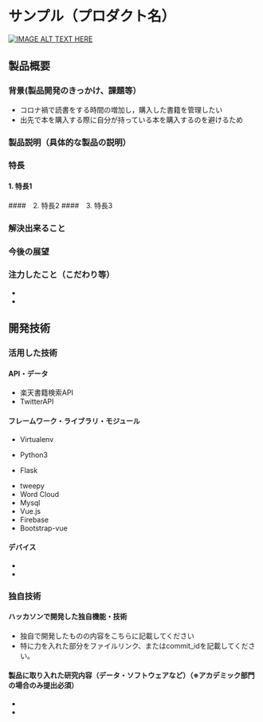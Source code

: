# サンプル（プロダクト名）

[![IMAGE ALT TEXT HERE](https://jphacks.com/wp-content/uploads/2021/07/JPHACKS2021_ogp.jpg)](https://www.youtube.com/watch?v=LUPQFB4QyVo)

## 製品概要
### 背景(製品開発のきっかけ、課題等）
* コロナ禍で読書をする時間の増加し，購入した書籍を管理したい
* 出先で本を購入する際に自分が持っている本を購入するのを避けるため
### 製品説明（具体的な製品の説明）
### 特長
#### 1. 特長1
####　2. 特長2
####　3. 特長3

### 解決出来ること
### 今後の展望
### 注力したこと（こだわり等）
* 
* 

## 開発技術
### 活用した技術
#### API・データ
* 楽天書籍検索API
* TwitterAPI

#### フレームワーク・ライブラリ・モジュール
- Virtualenv
* Python3
 - Flask
 * tweepy
 * Word Cloud
* Mysql
* Vue.js
 * Firebase
 * Bootstrap-vue

#### デバイス
* 
* 

### 独自技術
#### ハッカソンで開発した独自機能・技術
* 独自で開発したものの内容をこちらに記載してください
* 特に力を入れた部分をファイルリンク、またはcommit_idを記載してください。

#### 製品に取り入れた研究内容（データ・ソフトウェアなど）（※アカデミック部門の場合のみ提出必須）
* 
* 
